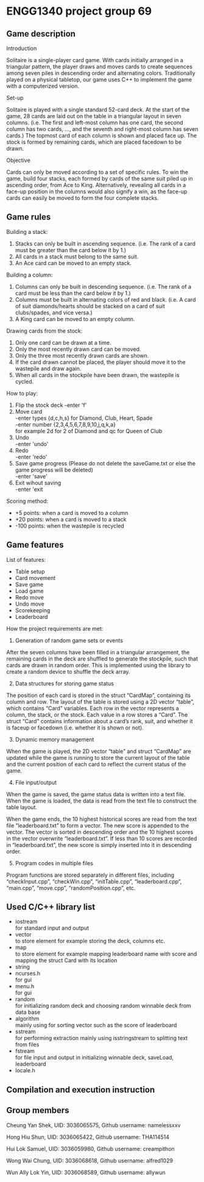 # ENGG1340 project group 69

## Game description
Introduction

Solitaire is a single-player card game. With cards initially arranged in a triangular pattern, the player draws and moves cards to create sequences among seven piles in descending order and alternating colors. Traditionally played on a physical tabletop, our game uses C++ to implement the game with a computerized version. 

Set-up

Solitaire is played with a single standard 52-card deck. At the start of the game, 28 cards are laid out on the table in a triangular layout in seven columns. (i.e. The first and left-most column has one card, the second column has two cards, …, and the seventh and right-most column has seven cards.) The topmost card of each column is shown and placed face up. The stock is formed by remaining cards, which are placed facedown to be drawn. 

Objective

Cards can only be moved according to a set of specific rules. To win the game, build four stacks, each formed by cards of the same suit piled up in ascending order, from Ace to King. 
Alternatively, revealing all cards in a face-up position in the columns would also signify a win, as the face-up cards can easily be moved to form the four complete stacks. 

## Game rules
Building a stack: 
1. Stacks can only be built in ascending sequence. 
(i.e. The rank of a card must be greater than the card below it by 1.)
2. All cards in a stack must belong to the same suit. 
3. An Ace card can be moved to an empty stack. 

Building a column: 
1. Columns can only be built in descending sequence. 
(i.e. The rank of a card must be less than the card below it by 1.)
2. Columns must be built in alternating colors of red and black. 
(i.e. A card of suit diamonds/hearts should be stacked on a card of suit clubs/spades, and vice versa.)
3. A King card can be moved to an empty column. 

Drawing cards from the stock: 
1. Only one card can be drawn at a time. 
2. Only the most recently drawn card can be moved. 
3. Only the three most recently drawn cards are shown. 
4. If the card drawn cannot be placed, the player should move it to the wastepile and draw again. 
5. When all cards in the stockpile have been drawn, the wastepile is cycled. 

How to play: 
1. Flip the stock deck 
 -enter 'f' 
2. Move card  
 -enter types {d,c,h,s} for Diamond, Club, Heart, Spade  
 -enter number {2,3,4,5,6,7,8,9,10,j,q,k,a}  
 for example 2d for 2 of Diamond and qc for Queen of Club   
3. Undo  
 -enter 'undo'  
4. Redo  
 -enter 'redo'  
5. Save game progress (Please do not delete the saveGame.txt or else the game progress will be deleted)  
 -enter 'save'  
6. Exit wihout saving  
 -enter 'exit  

Scoring method: 

- +5 points: when a card is moved to a column
- +20 points: when a card is moved to a stack
- -100 points: when the wastepile is recycled

## Game features
List of features: 
- Table setup
- Card movement
- Save game
- Load game
- Redo move
- Undo move
- Scorekeeping
- Leaderboard

How the project requirements are met: 

1. Generation of random game sets or events

After the seven columns have been filled in a triangular arrangement, the remaining cards in the deck are shuffled to generate the stockpile, such that cards are drawn in random order. This is implemented using the <random> library to create a random device to shuffle the deck array. 

2. Data structures for storing game status

The position of each card is stored in the struct “CardMap”, containing its column and row. 
The layout of the table is stored using a 2D vector “table”, which contains “Card” variables. Each row in the vector represents a column, the stack, or the stock. Each value in a row stores a “Card”. The struct “Card” contains information about a card’s rank, suit, and whether it is faceup or facedown (i.e. whether it is shown or not). 

3. Dynamic memory management

When the game is played, the 2D vector “table” and struct “CardMap” are updated while the game is running to store the current layout of the table and the current position of each card to reflect the current status of the game. 

4. File input/output

When the game is saved, the game status data is written into a text file. When the game is loaded, the data is read from the text file to construct the table layout. 

When the game ends, the 10 highest historical scores are read from the text file “leaderboard.txt” to form a vector. The new score is appended to the vector. The vector is sorted in descending order and the 10 highest scores in the vector overwrite “leaderboard.txt”. If less than 10 scores are recorded in “leaderboard.txt”, the new score is simply inserted into it in descending order. 

5. Program codes in multiple files

Program functions are stored separately in different files, including “checkInput.cpp”, “checkWin.cpp”, “initTable.cpp”, “leaderboard.cpp”, “main.cpp”, “move.cpp”, “randomPosition.cpp”, etc. 

## Used C/C++ library list

- iostream  
  for standard input and output 
- vector  
  to store element for example storing the deck, columns etc. 
- map  
  to store element for example mapping leaderboard name with score and mapping the struct Card with its location 
- string 
- ncurses.h  
  for gui 
- menu.h  
  for gui 
- random  
  for initializing random deck and choosing random winnable deck from data base 
- algorithm  
  mainly using for sorting vector such as the score of leaderboard 
- sstream  
  for performing extraction mainly using isstringstream to splitting text from files 
- fstream  
  for file input and output in initializing winnable deck, saveLoad, leaderboard 
- locale.h  

## Compilation and execution instruction
## Group members
Cheung Yan Shek, UID: 3036065575, Github username: namelessxxv

Hong Hiu Shun, UID: 3036065422, Github username: THA114514

Hui Lok Samuel, UID: 3036059980, Github username: creampithon

Wong Wai Chung, UID: 3036068618, Github username: alfred1029

Wun Ally Lok Yin, UID: 3036068589, Github username: allywun
